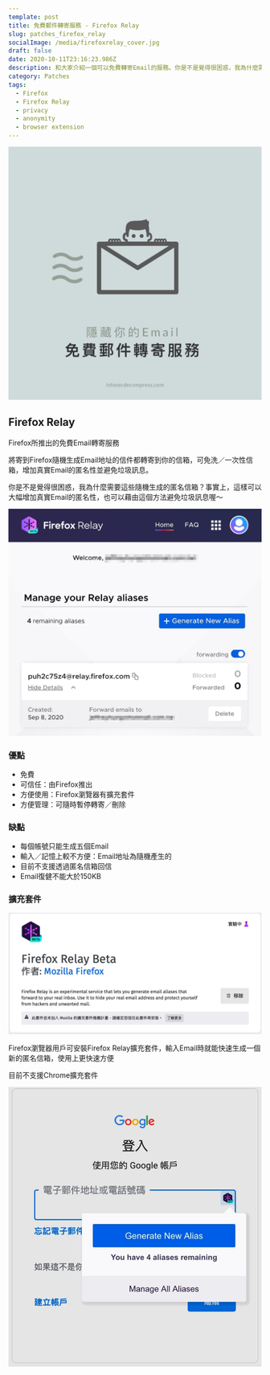 ```yaml
---
template: post
title: 免費郵件轉寄服務 - Firefox Relay
slug: patches_firefox_relay
socialImage: /media/firefoxrelay_cover.jpg
draft: false
date: 2020-10-11T23:16:23.986Z
description: 和大家介紹一個可以免費轉寄Email的服務。你是不是覺得很困惑，我為什麼需要這些隨機生成的匿名信箱？事實上，這樣可以大幅增加真實Email的匿名性，也可以藉由這個方法避免垃圾訊息喔～
category: Patches
tags:
  - Firefox
  - Firefox Relay
  - privacy
  - anonymity
  - browser extension
---
```

![](/media/firefoxrelay_cover.jpg)

## Firefox Relay

Firefox所推出的免費Email轉寄服務

將寄到Firefox隨機生成Email地址的信件都轉寄到你的信箱，可免洗／一次性信箱，增加真實Email的匿名性並避免垃圾訊息。

你是不是覺得很困惑，我為什麼需要這些隨機生成的匿名信箱？事實上，這樣可以大幅增加真實Email的匿名性，也可以藉由這個方法避免垃圾訊息喔～

![](/media/firefoxrelay_website.jpg)

### 優點

* 免費
* 可信任：由Firefox推出
* 方便使用：Firefox瀏覽器有擴充套件
* 方便管理：可隨時暫停轉寄／刪除

### 缺點

* 每個帳號只能生成五個Email
* 輸入／記憶上較不方便：Email地址為隨機產生的
* 目前不支援透過匿名信箱回信
* Email復健不能大於150KB

### 擴充套件

![](/media/firefoxrelay_extensionstore.jpg)

Firefox瀏覽器用戶可安裝Firefox Relay擴充套件，輸入Email時就能快速生成一個新的匿名信箱，使用上更快速方便

目前不支援Chrome擴充套件

![](/media/firefoxrelay_extension.jpg)